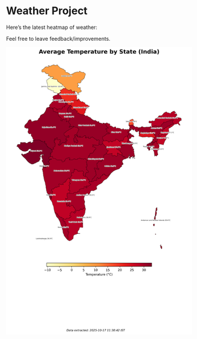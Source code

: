 # Weather Project

Here’s the latest heatmap of weather:

Feel free to leave feedback/improvements.

![India Heatmap](docs/assets/india_heatmap.png?v=F1DB8D)
